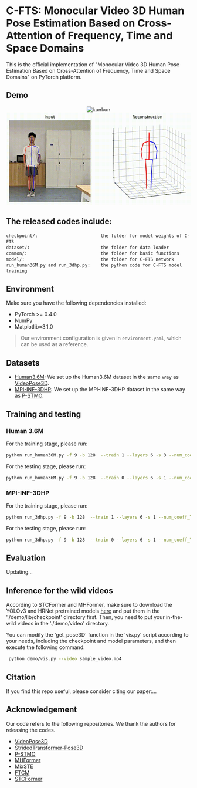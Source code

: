 # C-FTS: Monocular Video 3D Human Pose Estimation Based on Cross-Attention of Frequency, Time and Space Domains

This is the official implementation of "Monocular Video 3D Human Pose Estimation Based on Cross-Attention of Frequency, Time and Space Domains" on PyTorch platform.

## Demo
<div align=center>

![kunkun](video_1.gif)
![myVideo](video_2.gif)

</div>

## The released codes include:
    checkpoint/:                        the folder for model weights of C-FTS
    dataset/:                           the folder for data loader
    common/:                            the folder for basic functions
    model/:                             the folder for C-FTS network
    run_human36M.py and run_3dhp.py:    the python code for C-FTS model training

## Environment
Make sure you have the following dependencies installed:
* PyTorch >= 0.4.0
* NumPy
* Matplotlib=3.1.0
> Our environment configuration is given in ```environment.yaml```, which can be used as a reference.

## Datasets

- [Human3.6M](http://vision.imar.ro/human3.6m): We set up the Human3.6M dataset in the same way as [VideoPose3D](https://github.com/facebookresearch/VideoPose3D/blob/master/DATASETS.md). 
- [MPI-INF-3DHP](https://vcai.mpi-inf.mpg.de/3dhp-dataset/): We set up the MPI-INF-3DHP dataset in the same way as [P-STMO](https://github.com/paTRICK-swk/P-STMO). 



## Training and testing

### Human 3.6M
For the training stage, please run:
```bash
python run_human36M.py -f 9 -b 128  --train 1 --layers 6 -s 3 --num_coeff_Time_kept 3 --model_downsample_rate 8 -c "human3.6M-model"
```
For the testing stage, please run:
```bash
python run_human36M.py -f 9 -b 128  --train 0 --layers 6 -s 1 --num_coeff_Time_kept 3 --model_downsample_rate 8 -c "human3.6M-model" --reload 1 --previous_dir ./checkpoint/your_best_model.pth
```

### MPI-INF-3DHP
For the training stage, please run:
```bash
python run_3dhp.py -f 9 -b 128  --train 1 --layers 6 -s 1 --num_coeff_Time_kept 3 --model_downsample_rate 8 -c "3dhp-model"
```
For the testing stage, please run:
```bash
python run_3dhp.py -f 9 -b 128  --train 0 --layers 6 -s 1 --num_coeff_Time_kept 3 --model_downsample_rate 8 -c "3dhp-model" --reload 1 --previous_dir ./checkpoint/your_best_model.pth
```


## Evaluation
Updating...

## Inference for the wild videos
According to STCFormer and MHFormer, make sure to download the YOLOv3 and HRNet pretrained models [here](https://drive.google.com/drive/folders/1_ENAMOsPM7FXmdYRbkwbFHgzQq_B_NQA) and put them in the './demo/lib/checkpoint' directory first. Then, you need to put your in-the-wild videos in the './demo/video' directory.

You can modify the 'get_pose3D' function in the 'vis.py' script according to your needs, including the checkpoint and model parameters, and then execute the following command:

```bash
 python demo/vis.py --video sample_video.mp4
```

## Citation

If you find this repo useful, please consider citing our paper:...

## Acknowledgement
Our code refers to the following repositories. We thank the authors for releasing the codes.

- [VideoPose3D](https://github.com/facebookresearch/VideoPose3D) 
- [StridedTransformer-Pose3D](https://github.com/Vegetebird/StridedTransformer-Pose3D) 
- [P-STMO](https://github.com/paTRICK-swk/P-STMO/tree/main) 
- [MHFormer](https://github.com/Vegetebird/MHFormer) 
- [MixSTE](https://github.com/JinluZhang1126/MixSTE) 
- [FTCM](https://github.com/zhenhuat/FTCM)
- [STCFormer](https://github.com/zhenhuat/STCFormer)

